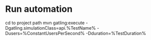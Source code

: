 # Run automation
cd to project path 
mvn gatling:execute -Dgatling.simulationClass=api.%TestName% -Dusers=%ConstantUsersPerSecond% -Dduration=%TestDuration%